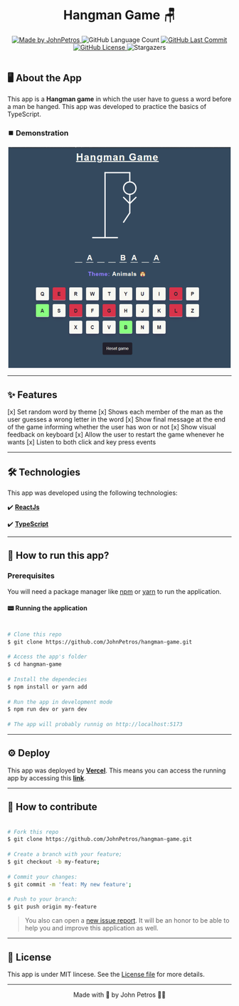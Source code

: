 <h1 align="center">
    Hangman Game 🪑
</h1>

<div align="center">
   <a href="https://github.com/JohnPetros">
      <img alt="Made by JohnPetros" src="https://img.shields.io/badge/made%20by-JohnPetros-blueviolet">
   </a>
   <img alt="GitHub Language Count" src="https://img.shields.io/github/languages/count/JohnPetros/hangman-game">
   <a href="https://github.com/JohnPetros/hangman-game/commits/main">
      <img alt="GitHub Last Commit" src="https://img.shields.io/github/last-commit/JohnPetros/hangman-game">
   </a>
  </a>
   </a>
   <a href="https://github.com/JohnPetros/hangman-game/blob/main/LICENSE.md">
      <img alt="GitHub License" src="https://img.shields.io/github/license/JohnPetros/hangman-game">
   </a>
    <img alt="Stargazers" src="https://img.shields.io/github/stars/JohnPetros/hangman-game?style=social">
</div>

<br>

## 🖥️ About the App

This app is a **Hangman game** in which the user have to guess a word before a man be hanged. This app was developed to practice the basics of TypeScript.

### ⏹️ Demonstration

<div align="center">
   <img src="./.github/preview.png" width="500" alt="Preview of the running app" />
</div>

---

## ✨ Features

[x] Set random word by theme
[x] Shows each member of the man as the user guesses a wrong letter in the word
[x] Show final message at the end of the game informing whether the user has won or not
[x] Show visual feedback on keyboard
[x] Allow the user to restart the game whenever he wants
[x] Listen to both click and key press events

---

## 🛠️ Technologies

This app was developed using the following technologies:

✔️ **[ReactJs](https://react.dev/)**

✔️ **[TypeScript](https://www.typescriptlang.org/)**

---

## 🚀 How to run this app?

### Prerequisites

You will need a package manager like [npm](https://www.npmjs.com/) or [yarn](https://yarnpkg.com/) to run the application.

#### 📟 Running the application

```bash

# Clone this repo
$ git clone https://github.com/JohnPetros/hangman-game.git

# Access the app's folder
$ cd hangman-game

# Install the dependecies
$ npm install or yarn add

# Run the app in development mode
$ npm run dev or yarn dev

# The app will probably runnig on http://localhost:5173

```

---

## ⚙️ Deploy

This app was deployed by **[Vercel](https://vercel.com/home)**. This means you can access the running app by accessing this **[link](https://hangman-game-murex.vercel.app/)**.

---

## 💪 How to contribute

```bash

# Fork this repo
$ git clone https://github.com/JohnPetros/hangman-game.git

# Create a branch with your feature;
$ git checkout -b my-feature;

# Commit your changes:
$ git commit -m 'feat: My new feature';

# Push to your branch:
$ git push origin my-feature

```

> You also can open a [new issue report](https://github.com/JohnPetros/hangman-game/issues). It will be an honor to be able to help you and improve this application as well.

---

## 📝 License

This app is under MIT lincese. See the [License file](LICENSE) for more details.

---

<p align="center">
   Made with 💜 by John Petros 👋🏻
</p>

